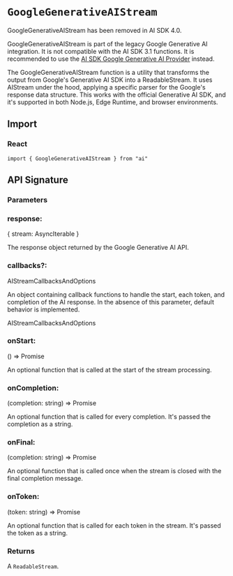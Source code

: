 # `GoogleGenerativeAIStream`

GoogleGenerativeAIStream has been removed in AI SDK 4.0.

GoogleGenerativeAIStream is part of the legacy Google Generative AI
integration. It is not compatible with the AI SDK 3.1 functions. It is
recommended to use the [AI SDK Google Generative AI
Provider](/providers/ai-sdk-providers/google-generative-ai) instead.

The GoogleGenerativeAIStream function is a utility that transforms the output from Google's Generative AI SDK into a ReadableStream. It uses AIStream under the hood, applying a specific parser for the Google's response data structure. This works with the official Generative AI SDK, and it's supported in both Node.js, Edge Runtime, and browser environments.

## Import

### React

```
import { GoogleGenerativeAIStream } from "ai"
```

## API Signature

### Parameters

### response:

{ stream: AsyncIterable<GenerateContentResponse> }

The response object returned by the Google Generative AI API.

### callbacks?:

AIStreamCallbacksAndOptions

An object containing callback functions to handle the start, each token, and completion of the AI response. In the absence of this parameter, default behavior is implemented.

AIStreamCallbacksAndOptions

### onStart:

() => Promise<void>

An optional function that is called at the start of the stream processing.

### onCompletion:

(completion: string) => Promise<void>

An optional function that is called for every completion. It's passed the completion as a string.

### onFinal:

(completion: string) => Promise<void>

An optional function that is called once when the stream is closed with the final completion message.

### onToken:

(token: string) => Promise<void>

An optional function that is called for each token in the stream. It's passed the token as a string.

### Returns

A `ReadableStream`.
